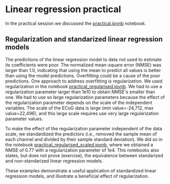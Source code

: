 # Linear regression practical

In the practical session we discussed the [practical.ipynb](practical.ipynb) notebook.

## Regularization and standarized linear regression models

The predictions of the linear regression model to data not used to estimate its coefficients were poor. The normalized mean-square error (NMSE) was larger than 1.0, indicating that using the mean to predict all values is better than using the model predictions. Overfitting could be a cause of the poor predictions. One approach to address overfitting is regularization. We used regularization in the notebook [practical_regularised.ipynb](practical_regularised.ipynb). We had to use a regularization parameter larger than 1e10 to obtain NMSE's smaller than one. We had to use so large regularization parameters because the effect of the regularization parameter depends on the scale of the independent variables.
The scale of the ECoG data is large (min value=-24,712, max value=22,496), and this large scale requires use very large regularization parameter values.

To make the effect of the regularization parameter independent of the data scale, we standardized the predictors (i.e., removed the sample mean of each channel and divided by their sample standard deviation). We did so in the notebook
[practical_regularised_scaled.ipynb](practical_regularised_scaled.ipynb), where we obtained a NMSE of 0.77 with a regularization parameter of 1e4. This notebooks also states, but does not prove (exercise), the equivalence between standarized and non-standarized linear regression models.

These examples demonstrate a useful application of standardized linear regression models, and illustrate a beneficial effect of regularization.
